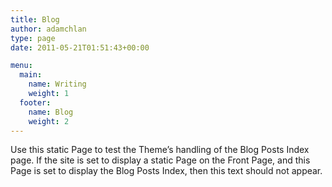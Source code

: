 ```yaml
---
title: Blog
author: adamchlan
type: page
date: 2011-05-21T01:51:43+00:00

menu: 
  main:
    name: Writing
    weight: 1
  footer:
    name: Blog
    weight: 2
---
```


Use this static Page to test the Theme&#8217;s handling of the Blog Posts Index page. If the site is set to display a static Page on the Front Page, and this Page is set to display the Blog Posts Index, then this text should not appear.
